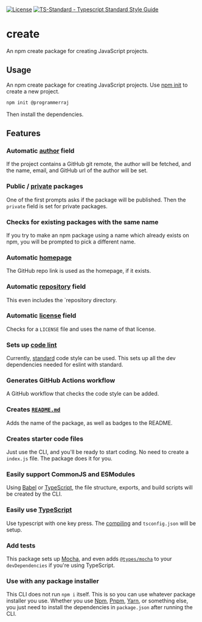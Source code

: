 [![License](https://badgen.net/github/license/ChocolateLoverRaj/create)](https://github.com/ChocolateLoverRaj/create/blob/master/LICENSE)
[![TS-Standard - Typescript Standard Style Guide](https://badgen.net/badge/code%20style/ts-standard/blue?icon=typescript)](https://github.com/standard/ts-standard)
# create
An npm create package for creating JavaScript projects.

## Usage
An npm create package for creating JavaScript projects.
Use [npm init](https://docs.npmjs.com/cli/v7/commands/npm-init) to create a new project.

```bash
npm init @programmerraj
```

Then install the dependencies.

## Features
### Automatic [author](https://docs.npmjs.com/cli/v7/configuring-npm/package-json#people-fields-author-contributors) field
If the project contains a GitHub git remote, the author will be fetched, and the name, email, and GitHub url of the author will be set.

### Public / [private](https://docs.npmjs.com/cli/v7/configuring-npm/package-json#private) packages
One of the first prompts asks if the package will be published. Then the `private` field is set for private packages.

### Checks for existing packages with the same name
If you try to make an npm package using a name which already exists on npm, you will be prompted to pick a different name.

### Automatic [homepage](https://docs.npmjs.com/cli/v7/configuring-npm/package-json#homepage)
The GitHub repo link is used as the homepage, if it exists.

### Automatic [repository](https://docs.npmjs.com/cli/v7/configuring-npm/package-json#repository) field
This even includes the `repository directory.

### Automatic [license](https://docs.npmjs.com/cli/v7/configuring-npm/package-json#license) field
Checks for a `LICENSE` file and uses the name of that license.

### Sets up [code lint](https://en.wikipedia.org/wiki/Lint_(software))
Currently, [standard](https://standardjs.com/) code style can be used. This sets up all the dev dependencies needed for eslint with standard.

### Generates GitHub Actions workflow
A GitHub workflow that checks the code style can be added.

### Creates [`README.md`](https://en.wikipedia.org/wiki/README)
Adds the name of the package, as well as badges to the README.

### Creates starter code files
Just use the CLI, and you'll be ready to start coding. No need to create a `index.js` file. The package does it for you.

### Easily support CommonJS and ESModules
Using [Babel](https://babeljs.io/) or [TypeScript](https://www.typescriptlang.org/), the file structure, exports, and build scripts will be created by the CLI.

### Easily use [TypeScript](https://www.typescriptlang.org/)
Use typescript with one key press. The [compiling](#Easily-support-CommonJS-and-ESModules) and `tsconfig.json` will be setup.

### Add tests
This package sets up [Mocha](https://mochajs.org/), and even adds [`@types/mocha`](https://www.npmjs.com/package/@types/mocha) to your `devDependencies` if you're using TypeScript.

### Use with any package installer
This CLI does not run `npm i` itself. This is so you can use whatever package installer you use. Whether you use [Npm](https://www.npmjs.com/), [Pnpm](https://pnpm.io/), [Yarn](https://yarnpkg.com/), or something else, you just need to install the dependencies in `package.json` after running the CLI.
